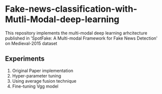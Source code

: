 # Fake-news-classification-with-Mutli-Modal-deep-learning
This repository implements the multi-modal deep learning arhcitecture published in 'SpotFake: A Multi-modal Framework for Fake News Detection' on Medieval-2015 dataset

## Experiments
1. Original Paper implementation
2. Hyper-parameter tuning
3. Using average fusion technique 
4. Fine-tuning Vgg model
